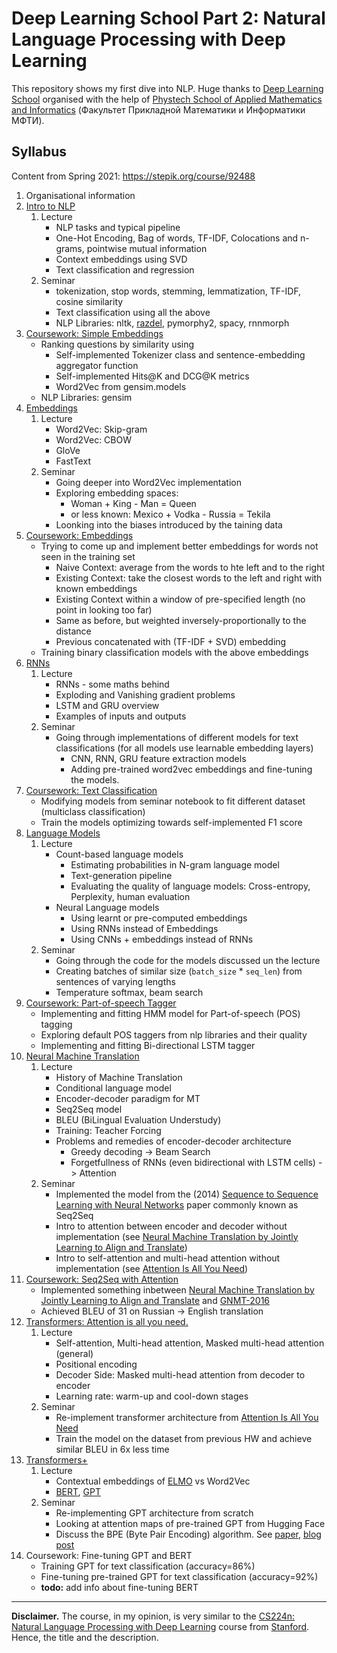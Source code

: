 # Deep Learning School Part 2: Natural Language Processing with Deep Learning

This repository shows my first dive into NLP. Huge thanks
to [Deep Learning School](https://en.dlschool.org/) organised with the help of
[Phystech School of Applied Mathematics and Informatics](https://mipt.ru/english/edu/phystechschools/psami) (Факультет Прикладной Математики и Информатики МФТИ).

## Syllabus

Content from Spring 2021: https://stepik.org/course/92488

1. Organisational information
2. [Intro to NLP](https://github.com/GeorgeBatch/nlp_from_dls/tree/main/02_Intro_to_NLP)
    1. Lecture
        * NLP tasks and typical pipeline
        * One-Hot Encoding, Bag of words, TF-IDF, Colocations and n-grams, pointwise mutual information
        * Context embeddings using SVD
        * Text classification and regression
    2. Seminar
        * tokenization, stop words, stemming, lemmatization, TF-IDF, cosine similarity
        * Text classification using all the above
        * NLP Libraries: nltk, [razdel](https://github.com/natasha/razdel), pymorphy2, spacy, rnnmorph 
3. [Coursework: Simple Embeddings](https://github.com/GeorgeBatch/nlp_from_dls/tree/main/03_HW_Simple_embeddings)
    * Ranking questions by similarity using
        * Self-implemented Tokenizer class and sentence-embedding aggregator function
        * Self-implemented Hits@K and DCG@K metrics
        * Word2Vec from gensim.models
    * NLP Libraries: gensim
4. [Embeddings](https://github.com/GeorgeBatch/nlp_from_dls/tree/main/04_Embeddings)
    1. Lecture
        * Word2Vec: Skip-gram
        * Word2Vec: CBOW
        * GloVe
        * FastText
    2. Seminar
        * Going deeper into Word2Vec implementation
        * Exploring embedding spaces:
            * Woman + King - Man = Queen
            * or less known: Mexico + Vodka - Russia = Tekila
        * Loonking into the biases introduced by the taining data
5. [Coursework: Embeddings](https://github.com/GeorgeBatch/nlp_from_dls/tree/main/05_HW_Embeddings)
    * Trying to come up and implement better embeddings for words not seen in the training set
        * Naive Context: average from the words to hte left and to the right
        * Existing Context: take the closest words to the left and right with known embeddings
        * Existing Context within a window of pre-specified length (no point in looking too far)
        * Same as before, but weighted inversely-proportionally to the distance
        * Previous concatenated with (TF-IDF + SVD) embedding
    * Training binary classification models with the above embeddings
6. [RNNs](https://github.com/GeorgeBatch/nlp_from_dls/tree/main/06_RNNs)
    1. Lecture
        * RNNs - some maths behind
        * Exploding and Vanishing gradient problems
        * LSTM and GRU overview
        * Examples of inputs and outputs
    2. Seminar
        * Going through implementations of different models for text classifications (for all models use learnable embedding layers)
            * CNN, RNN, GRU feature extraction models
            * Adding pre-trained word2vec embeddings and fine-tuning the models.
7. [Coursework: Text Classification](https://github.com/GeorgeBatch/nlp_from_dls/tree/main/07_HW_Text_classification)
    * Modifying models from seminar notebook to fit different dataset (multiclass classification)
    * Train the models optimizing towards self-implemented F1 score 
8. [Language Models](https://github.com/GeorgeBatch/nlp_from_dls/tree/main/08_Language_models)
    1. Lecture
        * Count-based language models
            * Estimating probabilities in N-gram language model
            * Text-generation pipeline
            * Evaluating the quality of language models: Cross-entropy, Perplexity, human evaluation
        * Neural Language models
            * Using learnt or pre-computed embeddings
            * Using RNNs instead of Embeddings
            * Using CNNs + embeddings instead of RNNs
    2. Seminar
        * Going through the code for the models discussed un the lecture
        * Creating batches of similar size (`batch_size` * `seq_len`) from sentences of varying lengths
        * Temperature softmax, beam search
9. [Coursework: Part-of-speech Tagger](https://github.com/GeorgeBatch/nlp_from_dls/tree/main/09_HW_Part_of_speech_tagger)
    * Implementing and fitting HMM model for Part-of-speech (POS) tagging
    * Exploring default POS taggers from nlp libraries and their quality 
    * Implementing and fitting Bi-directional LSTM tagger
10. [Neural Machine Translation](https://github.com/GeorgeBatch/nlp_from_dls/tree/main/10_Neural_Machine_Translation)
    1. Lecture
        * History of Machine Translation
        * Conditional language model
        * Encoder-decoder paradigm for MT
        * Seq2Seq model
        * BLEU (BiLingual Evaluation Understudy)
        * Training: Teacher Forcing
        * Problems and remedies of encoder-decoder architecture
            * Greedy decoding -> Beam Search
            * Forgetfullness of RNNs (even bidirectional with LSTM cells) -> Attention
    2. Seminar
        * Implemented the model from the (2014) [Sequence to Sequence Learning with Neural Networks](https://arxiv.org/abs/1409.3215) paper commonly known as Seq2Seq
        * Intro to attention between encoder and decoder without implementation (see [Neural Machine Translation by Jointly Learning to Align and Translate](https://arxiv.org/abs/1409.0473))
        * Intro to self-attention and multi-head attention without implementation (see [Attention Is All You Need](https://arxiv.org/abs/1706.03762))
11. [Coursework: Seq2Seq with Attention](https://github.com/GeorgeBatch/nlp_from_dls/tree/main/11_HW_Seq2Seq_with_Attention)
    * Implemented something inbetween [Neural Machine Translation by Jointly Learning to Align and Translate](https://arxiv.org/abs/1409.0473) and [GNMT-2016](https://arxiv.org/abs/1609.08144)
    * Achieved BLEU of 31 on Russian -> English translation
12. [Transformers: Attention is all you need.](https://github.com/GeorgeBatch/nlp_from_dls/tree/main/12_Transformers)
    1. Lecture
        * Self-attention, Multi-head attention, Masked multi-head attention (general)
        * Positional encoding
        * Decoder Side: Masked multi-head attention from decoder to encoder
        * Learning rate: warm-up and cool-down stages
    2. Seminar
        * Re-implement transformer architecture from [Attention Is All You Need](https://arxiv.org/abs/1706.03762)
        * Train the model on the dataset from previous HW and achieve similar BLEU in 6x less time
13. [Transformers+](https://github.com/GeorgeBatch/nlp_from_dls/tree/main/13_Transformers%2B)
    1. Lecture
        * Contextual embeddings of [ELMO](https://arxiv.org/abs/1802.05365) vs Word2Vec
        * [BERT](https://arxiv.org/abs/1810.04805), [GPT](https://www.cs.ubc.ca/~amuham01/LING530/papers/radford2018improving.pdf)
    2. Seminar
        * Re-implementing GPT architecture from scratch
        * Looking at attention maps of pre-trained GPT from Hugging Face
        * Discuss the BPE (Byte Pair Encoding) algorithm. See [paper](https://paperswithcode.com/method/bpe), [blog post](https://leimao.github.io/blog/Byte-Pair-Encoding/)
14. Coursework: Fine-tuning GPT and BERT
    * Training GPT for text classification (accuracy=86%)
    * Fine-tuning pre-trained GPT for text classification (accuracy=92%)
    * **todo:** add info about fine-tuning BERT 
----

**Disclaimer.** The course, in my opinion, is very similar to the [CS224n: Natural Language Processing with Deep Learning](http://web.stanford.edu/class/cs224n/) course from [Stanford](https://www.stanford.edu). Hence, the title and the description.
